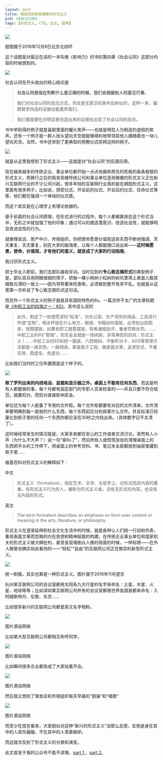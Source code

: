 ```yaml
---
layout: post
title: 我经历的和我理解的形式主义
pid: 2016121001
tags: [形式主义, CTO, 企业, 国家]
---
```


![](/uploads/2016/12/01-sunset.jpeg)

题图摄于2016年12月9日北京北四环

这个话题是对最近在读的一本叫做《影响力》的书的第四章《社会认同》这部分内容的时候想到的。

![](/uploads/2016/12/02-influence.jpeg)


社会认同在开头抛出的核心结论是

> **社会认同是指在判断什么是正确的时候，我们会根据别人的意见行事**。
> 
> 我们对社会认同的反应方式，完全是无意识的条件反射似的，这样一来，偏颇甚至伪造的证据也能愚弄我们。
> 
> 我们傻就傻在对明显是伪造出来的证据也出现了社会认同的反应。

书中举到得的例子就是喜剧里面的罐头笑声——也就是明显人为制造的虚假的笑声。还有一个例子是一群人抬头望向天空就能够顺利地带领其他人跟随着也一块儿望向天空。当然，书中还举到了更典型的邪教仪式崇拜这样的例子。


![](/uploads/2016/12/03-screenshot-from-book.jpeg)

就是从这里我想到了形式主义——这就是对“社会认同”的反面应用。

现在越来越多的传统企业、事业单位都开始一点点地摒弃原先的死板的条条框框的形式主义，而换行之后的我发现被传统公司和事业单位逐渐搁置的形式主义正在新兴互联网行业的不少公司兴起，很多年轻的互联网行业真的是在拥抱形式主义。这里面有很多例子，比如说，颁奖仪式、开会前的仪式、开会后的仪式、任命仪式等等，他们都在强调一个单纯的仪式感。

而这个其实是在心理学上有理论依据的。

基于前面的社会认同原理，在形式进行的过程中，每个人都被裹挟在这个形式当中，无形之中就加强了他的印象；通过可以的塑造潜意识、改造社会性，就能够明显改进显性的行为。

就像理发店、房产中介、传销组织，你把使命愿景价值观这些东西不断地强调、天天重复、天天重复，刻在大家的脑海里，让每个人都能随口说出来——**这时候愿景，使命，价值观，才有他们的意义，就变成了大家的行动指南**。

我讨厌形式主义。

硕士毕业入职前，我们去部队接收军训。当时见到的**专心致志搞形式**的典型例子是，部队官兵用网眼很细的筛子，把每一棵小杨树小松树的树坑里筛上表面儿极其细致光滑的一层土——因为领导要来检查啦，必须做到整齐有序不乱。也就是从这里第一次听说了专心致志搞形式这句话。

而另外一个形式主义的例子就是具有国防特色的6s。一篇流传不太广的文章标题是[《中航工业的四海之一：6S》](https://mp.weixin.qq.com/s/YjRllreS2ZnAH_wFqYxGkQ)。其中这么说的

> 此外，制定了一些很荒谬的“标准”，对办公室、生产场所的用品、工具进行所谓“定制”，喝水杯放在什么地方，眼镜、书籍如何摆放，必须划出挂图来，按图摆放，如果有职工随意摆放，轻者通报批评，重者罚款处罚。……中航工业的6S“管理”，完完全全就是一场闹剧，非常典型的四风：形式主义！……中航工业的6S和统一服装、六西格码、平衡积分卡、AOS等管理方法都是一路货色，一脉相承，都是面子工程，做表面文章，追求形式，不重实效、图虚名、务虚功……

比如我们当时的工位布置图是这个样子的。

![](/uploads/2016/12/04-desk-arrangement.jpeg)


**除了罗列出来的内线电话、盆栽和显示器之外，桌面上不能有任何东西**。而这是所有人都要做的事，每个月都有固定部门的专职人员来检查的——并且只要不符合规范，就要扣分，而扣分直接影响奖金。

单位还为每个人配备了专用的文件柜。每个文件柜都要有对应的文件清单。文件清单要明确到每一层放的什么东西，每个东西前后分别挨着什么文件。并且标准已经量化到柜子里的任何一个东西你都应该在30秒之内找出来。（具体数字记不太清了）。

这时候经常发生的情况就是，大家本来都在安心的工作或者交流讨论，突然有人小声（为什么不大声？）说一句“查6s了”，然后所有人就慌慌张张的清理桌面上的东西把手头的工作停下，把桌面上的参考资料、书、笔记本全部都放到抽屉里藏到柜子里……

维基百科对形式主义的解释如下：

中文

> 形式主义（formalism），指在艺术、文学、与哲学上，对形式而非内容的着重。有形式主义行为的人，被称为形式主义者。没有无形式的内容，也没有无内容的形式。

英文

> The term formalism describes an emphasis on form over content or meaning in the arts, literature, or philosophy.



形式主义在逐渐延伸到社会文化生活中的时候，就是各种让人们统一行动和外表，重视表面文章而忽略的内在思想和精神层面的构建。在传统企业事业单位和国家机关的形式主义被大肆批判，甚至呈现墙倒众人推的局面的时候，一样标榜——在外人眼里也确实如此看待的——“轻松”“自由”的互联网公司正在推崇的新型形式主义。

![](/uploads/2016/12/05-meituan.jpeg)


统一制服，其实也算是一种形式主义。图片摄于2016年11月望京

杭州某互联网公司的会议室都用太阳系九大行星的名字来命名：土星、木星、火星、地球等等；比如深圳某互联网公司所有的会议室都用世界各国首都来命名：入阿姆斯特丹、伦敦、东京……

比如很多新兴的互联网公司都爱英文名字相称。

![](/uploads/2016/12/06-English-name.jpeg)


图片源自网络

比如某大型互联网公司都相互称呼同学。

![](/uploads/2016/12/06-tongxue.jpeg)


图片源自网络

比如瞬间很多企业都改成了大家站着开会。

![](/uploads/2016/12/07-standup-meeting.jpeg)



图片源自网络

然后我又想到了理发店和传销组织每天早晨的“跳操”和“唱歌”


![](/uploads/2016/12/08-morning-exercise.jpeg)

图片源自网络

而至少在现在看来，大家貌似对这种“新兴的形式主义”没那么反感，反倒是身在其中的人其乐融融、不在其中的人羡慕嫉妒。

而这就涉及到了形式主义的分类和演变。



此文首发于我的公众号不能不讲理，<a href="https://mp.weixin.qq.com/s/YjRllreS2ZnAH_wFqYxGkQ">part 1 </a>，<a href="https://mp.weixin.qq.com/s/v6_aCc6qYN-G4vX5CMjUew">part 2</a>。


